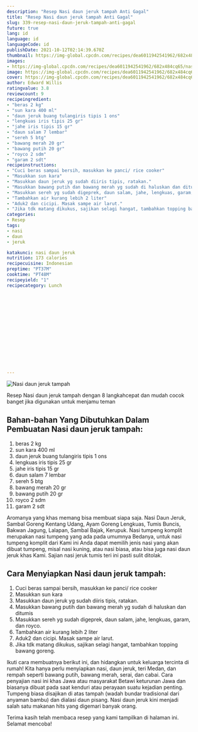 ```yaml
---
description: "Resep Nasi daun jeruk tampah Anti Gagal"
title: "Resep Nasi daun jeruk tampah Anti Gagal"
slug: 339-resep-nasi-daun-jeruk-tampah-anti-gagal
future: true
lang: id
language: id
languageCode: id
publishDate: 2021-10-12T02:14:39.670Z 
thumbnail: https://img-global.cpcdn.com/recipes/dea6011942541962/682x484cq65/nasi-daun-jeruk-tampah-foto-resep-utama.png
images:
- https://img-global.cpcdn.com/recipes/dea6011942541962/682x484cq65/nasi-daun-jeruk-tampah-foto-resep-utama.png
image: https://img-global.cpcdn.com/recipes/dea6011942541962/682x484cq65/nasi-daun-jeruk-tampah-foto-resep-utama.png
cover: https://img-global.cpcdn.com/recipes/dea6011942541962/682x484cq65/nasi-daun-jeruk-tampah-foto-resep-utama.png
author: Edward Willis
ratingvalue: 3.8
reviewcount: 9
recipeingredient:
- "beras 2 kg"
- "sun kara 400 ml"
- "daun jeruk buang tulangiris tipis 1 ons"
- "lengkuas iris tipis 25 gr"
- "jahe iris tipis 15 gr"
- "daun salam 7 lembar"
- "sereh 5 btg"
- "bawang merah 20 gr"
- "bawang putih 20 gr"
- "royco 2 sdm"
- "garam 2 sdt"
recipeinstructions:
- "Cuci beras sampai bersih, masukkan ke panci/ rice cooker"
- "Masukkan sun kara"
- "Masukkan daun jeruk yg sudah diiris tipis, ratakan."
- "Masukkan bawang putih dan bawang merah yg sudah di haluskan dan ditumis"
- "Masukkan sereh yg sudah digeprek, daun salam, jahe, lengkuas, garam, dan royco."
- "Tambahkan air kurang lebih 2 liter"
- "Aduk2 dan cicipi. Masak sampe air larut."
- "Jika tdk matang dikukus, sajikan selagi hangat, tambahkan topping bawang goreng."
categories:
- Resep
tags:
- nasi
- daun
- jeruk

katakunci: nasi daun jeruk 
nutrition: 173 calories
recipecuisine: Indonesian
preptime: "PT37M"
cooktime: "PT48M"
recipeyield: "1"
recipecategory: Lunch


     
    
    
    
    
    
    
    
    
    
    
      
    
---
```



![Nasi daun jeruk tampah](https://img-global.cpcdn.com/recipes/dea6011942541962/682x484cq65/nasi-daun-jeruk-tampah-foto-resep-utama.png)

Resep Nasi daun jeruk tampah    dengan 8 langkahcepat dan mudah cocok banget jika digunakan untuk menjamu teman

<!--inarticleads1-->

## Bahan-bahan Yang Dibutuhkan Dalam Pembuatan Nasi daun jeruk tampah:

1. beras 2 kg
1. sun kara 400 ml
1. daun jeruk buang tulangiris tipis 1 ons
1. lengkuas iris tipis 25 gr
1. jahe iris tipis 15 gr
1. daun salam 7 lembar
1. sereh 5 btg
1. bawang merah 20 gr
1. bawang putih 20 gr
1. royco 2 sdm
1. garam 2 sdt

Aromanya yang khas memang bisa membuat siapa saja. Nasi Daun Jeruk, Sambal Goreng Kentang Udang, Ayam Goreng Lengkuas, Tumis Buncis, Bakwan Jagung, Lalapan, Sambal Bajak, Kerupuk. Nasi tumpeng komplit merupakan nasi tumpeng yang ada pada umumnya Bedanya, untuk nasi tumpeng komplit dari Kami ini Anda dapat memilih jenis nasi yang akan dibuat tumpeng, misal nasi kuning, atau nasi biasa, atau bisa juga nasi daun jeruk khas Kami. Sajian nasi jeruk tumis teri ini pasti sulit ditolak. 

<!--inarticleads2-->

## Cara Menyiapkan Nasi daun jeruk tampah:

1. Cuci beras sampai bersih, masukkan ke panci/ rice cooker
1. Masukkan sun kara
1. Masukkan daun jeruk yg sudah diiris tipis, ratakan.
1. Masukkan bawang putih dan bawang merah yg sudah di haluskan dan ditumis
1. Masukkan sereh yg sudah digeprek, daun salam, jahe, lengkuas, garam, dan royco.
1. Tambahkan air kurang lebih 2 liter
1. Aduk2 dan cicipi. Masak sampe air larut.
1. Jika tdk matang dikukus, sajikan selagi hangat, tambahkan topping bawang goreng.


Ikuti cara membuatnya berikut ini, dan hidangkan untuk keluarga tercinta di rumah! Kita hanya perlu menyiapkan nasi, daun jeruk, teri Medan, dan rempah seperti bawang putih, bawang merah, serai, dan cabai. Cara penyajian nasi ini khas Jawa atau masyarakat Betawi keturunan Jawa dan biasanya dibuat pada saat kenduri atau perayaan suatu kejadian penting. Tumpeng biasa disajikan di atas tampah (wadah bundar tradisional dari anyaman bambu) dan dialasi daun pisang. Nasi daun jeruk kini menjadi salah satu makanan hits yang digemari banyak orang. 

Terima kasih telah membaca resep yang kami tampilkan di halaman ini. Selamat mencoba!
